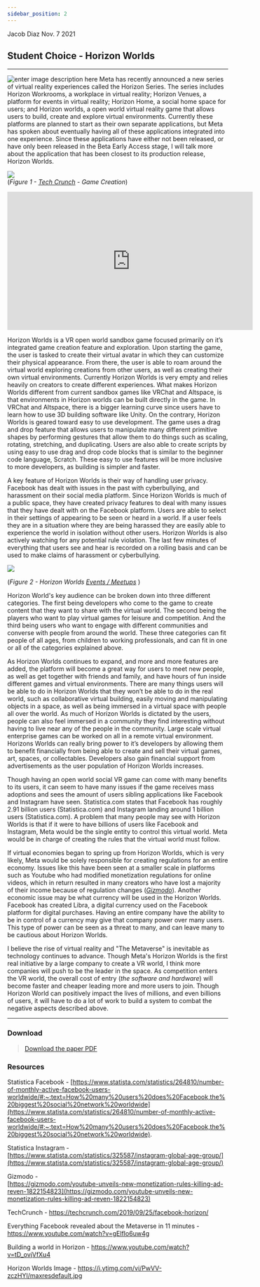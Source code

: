 ```yaml
---
sidebar_position: 2
---
```


Jacob Diaz Nov. 7 2021

## Student Choice - Horizon Worlds

---

![enter image description here](https://i.ytimg.com/vi/PwVV-zczHYI/maxresdefault.jpg) Meta has recently announced a new series of virtual reality experiences called the Horizon Series. The series includes Horizon Workrooms, a workplace in virtual reality; Horizon Venues, a platform for events in virtual reality; Horizon Home, a social home space for users; and Horizon worlds, a open world virtual reality game that allows users to build, create and explore virtual environments. Currently these platforms are planned to start as their own separate applications, but Meta has spoken about eventually having all of these applications integrated into one experience. Since these applications have either not been released, or have only been released in the Beta Early Access stage, I will talk more about the application that has been closest to its production release, Horizon Worlds.

![](https://lh6.googleusercontent.com/ao_DbgVAwIiWPBBiWVxwQutgKIFm_OLFDv1eCrlqVQWrKk7xZrN-PZ7p24IqtrnxGHn7Xo_xVOcZxaASD1m9pnJxVkeHPTGQaVk-R1Q6G6m2ZMJtC-BLYM7h0dNDhECqAMHuboas)  
(_Figure 1 - [Tech Crunch](https://techcrunch.com/2019/09/25/facebook-horizon/) - Game Creation_)

<iframe width="560" height="315" src="https://www.youtube.com/embed/tD_ovjVfXu4?start=49" title="YouTube video player" frameborder="0" allow="accelerometer; autoplay; clipboard-write; encrypted-media; gyroscope; picture-in-picture" allowfullscreen></iframe>

Horizon Worlds is a VR open world sandbox game focused primarily on it’s integrated game creation feature and exploration. Upon starting the game, the user is tasked to create their virtual avatar in which they can customize their physical appearance. From there, the user is able to roam around the virtual world exploring creations from other users, as well as creating their own virtual environments. Currently Horizon Worlds is very empty and relies heavily on creators to create different experiences. What makes Horizon Worlds different from current sandbox games like VRChat and Altspace, is that environments in Horizon worlds can be built directly in the game. In VRChat and Altspace, there is a bigger learning curve since users have to learn how to use 3D building software like Unity. On the contrary, Horizon Worlds is geared toward easy to use development. The game uses a drag and drop feature that allows users to manipulate many different primitive shapes by performing gestures that allow them to do things such as scaling, rotating, stretching, and duplicating. Users are also able to create scripts by using easy to use drag and drop code blocks that is similar to the beginner code language, Scratch. These easy to use features will be more inclusive to more developers, as building is simpler and faster.

A key feature of Horizon Worlds is their way of handling user privacy. Facebook has dealt with issues in the past with cyberbullying, and harassment on their social media platform. Since Horizon Worlds is much of a public space, they have created privacy features to deal with many issues that they have dealt with on the Facebook platform. Users are able to select in their settings of appearing to be seen or heard in a world. If a user feels they are in a situation where they are being harassed they are easily able to experience the world in isolation without other users. Horizon Worlds is also actively watching for any potential rule violation. The last few minutes of everything that users see and hear is recorded on a rolling basis and can be used to make claims of harassment or cyberbullying.

![](https://lh3.googleusercontent.com/j3FDett5uj4kQeQ86I0wPK9NKePWdmlAPfDmpgmCpIu5SpMU8Os9r7GBeLq4sYd4iyUq32gJIQj6eFUhut1Qcm4ZADSmKixitofBiojDPtIA3HBKfKlWP22PtwHEWW986WSeFikt)

(_Figure 2 - Horizon Worlds [ Events / Meetups](https://www.youtube.com/watch?v=gElfIo6uw4g)_ )

Horizon World's key audience can be broken down into three different categories. The first being developers who come to the game to create content that they want to share with the virtual world. The second being the players who want to play virtual games for leisure and competition. And the third being users who want to engage with different communities and converse with people from around the world. These three categories can fit people of all ages, from children to working professionals, and can fit in one or all of the categories explained above.

As Horizon Worlds continues to expand, and more and more features are added, the platform will become a great way for users to meet new people, as well as get together with friends and family, and have hours of fun inside different games and virtual environments. There are many things users will be able to do in Horizon Worlds that they won’t be able to do in the real world, such as collaborative virtual building, easily moving and manipulating objects in a space, as well as being immersed in a virtual space with people all over the world. As much of Horizon Worlds is dictated by the users, people can also feel immersed in a community they find interesting without having to live near any of the people in the community. Large scale virtual enterprise games can be worked on all in a remote virtual environment. Horizons Worlds can really bring power to it’s developers by allowing them to benefit financially from being able to create and sell their virtual games, art, spaces, or collectables. Developers also gain financial support from advertisements as the user population of Horizon Worlds increases.

Though having an open world social VR game can come with many benefits to its users, it can seem to have many issues if the game receives mass adoptions and sees the amount of users sibling applications like Facebook and Instagram have seen. Statistica.com states that Facebook has roughly 2.91 billion users (Statistica.com) and Instagram landing around 1 billion users (Statistica.com). A problem that many people may see with Horizon Worlds is that if it were to have billions of users like Facebook and Instagram, Meta would be the single entity to control this virtual world. Meta would be in charge of creating the rules that the virtual world must follow.

If virtual economies began to spring up from Horizon Worlds, which is very likely, Meta would be solely responsible for creating regulations for an entire economy. Issues like this have been seen at a smaller scale in platforms such as Youtube who had modified monetization regulations for online videos, which in return resulted in many creators who have lost a majority of their income because of regulation changes (_[Gizmodo](https://gizmodo.com/youtube-unveils-new-monetization-rules-killing-ad-reven-1822154823)_). Another economic issue may be what currency will be used in the Horizon Worlds. Facebook has created Libra, a digital currency used on the Facebook platform for digital purchases. Having an entire company have the ability to be in control of a currency may give that company power over many users. This type of power can be seen as a threat to many, and can leave many to be cautious about Horizon Worlds.

I believe the rise of virtual reality and "The Metaverse" is inevitable as technology continues to advance. Though Meta's Horizon Worlds is the first real initiative by a large company to create a VR world, I think more companies will push to be the leader in the space. As competition enters the VR world, the overall cost of entry (_the software and hardware_) will become faster and cheaper leading more and more users to join. Though Horizon World can positively impact the lives of millions, and even billions of users, it will have to do a lot of work to build a system to combat the negative aspects described above.

---

### Download

> [Download the paper PDF](https://docs.google.com/document/d/1XEji5DOEMNn3we83HZmhcVlwfL5dupcTOXvBR4c_QYM/edit?usp=sharing)

### Resources

Statistica Facebook - [https://www.statista.com/statistics/264810/number-of-monthly-active-facebook-users-worldwide/#:~:text=How%20many%20users%20does%20Facebook,the%20biggest%20social%20network%20worldwide](https://www.statista.com/statistics/264810/number-of-monthly-active-facebook-users-worldwide/#:~:text=How%20many%20users%20does%20Facebook,the%20biggest%20social%20network%20worldwide).

Statistica Instagram - [https://www.statista.com/statistics/325587/instagram-global-age-group/](https://www.statista.com/statistics/325587/instagram-global-age-group/)

Gizmodo -  
[https://gizmodo.com/youtube-unveils-new-monetization-rules-killing-ad-reven-1822154823](https://gizmodo.com/youtube-unveils-new-monetization-rules-killing-ad-reven-1822154823)

TechCrunch - https://techcrunch.com/2019/09/25/facebook-horizon/

Everything Facebook revealed about the Metaverse in 11 minutes - https://www.youtube.com/watch?v=gElfIo6uw4g

Building a world in Horizon - https://www.youtube.com/watch?v=tD_ovjVfXu4

Horizon Worlds Image - https://i.ytimg.com/vi/PwVV-zczHYI/maxresdefault.jpg
